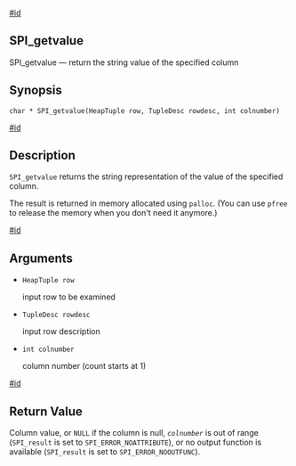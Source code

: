 [#id](#SPI-SPI-GETVALUE)

## SPI_getvalue

SPI_getvalue — return the string value of the specified column

## Synopsis

```
char * SPI_getvalue(HeapTuple row, TupleDesc rowdesc, int colnumber)
```

[#id](#id-1.8.12.9.6.5)

## Description

`SPI_getvalue` returns the string representation of the value of the specified column.

The result is returned in memory allocated using `palloc`. (You can use `pfree` to release the memory when you don't need it anymore.)

[#id](#id-1.8.12.9.6.6)

## Arguments

- `HeapTuple row`

  input row to be examined

- `TupleDesc rowdesc`

  input row description

- `int colnumber`

  column number (count starts at 1)

[#id](#id-1.8.12.9.6.7)

## Return Value

Column value, or `NULL` if the column is null, _`colnumber`_ is out of range (`SPI_result` is set to `SPI_ERROR_NOATTRIBUTE`), or no output function is available (`SPI_result` is set to `SPI_ERROR_NOOUTFUNC`).
